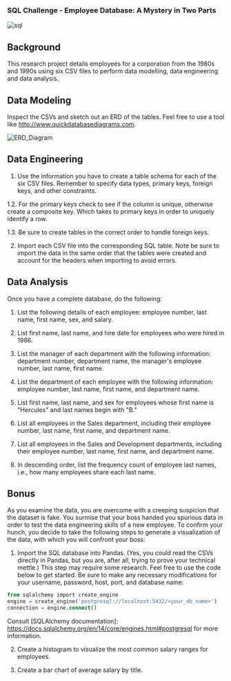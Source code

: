 ### SQL Challenge - Employee Database: A Mystery in Two Parts
![sql](https://user-images.githubusercontent.com/102066899/194712514-5fabb9df-bf85-41a9-8688-c281fda3142f.png)

## Background
This research project details employees for a corporation from the 1980s and 1990s using six CSV files to perform data modelling, data engineering and data analysis.

## Data Modeling
Inspect the CSVs and sketch out an ERD of the tables. Feel free to use a tool like http://www.quickdatabasediagrams.com.

![ERD_Diagram](https://user-images.githubusercontent.com/102066899/194712531-de4eecfe-32a3-4dee-909a-c14212a71fe7.png)

## Data Engineering
1. Use the information you have to create a table schema for each of the six CSV files. Remember to specify data types, primary keys, foreign keys, and other constraints.

1.2. For the primary keys check to see if the column is unique, otherwise create a composite key. Which takes to primary keys in order to uniquely identify a row.

1.3. Be sure to create tables in the correct order to handle foreign keys.

2. Import each CSV file into the corresponding SQL table. Note be sure to import the data in the same order that the tables were created and account for the headers when importing to avoid errors.

## Data Analysis
Once you have a complete database, do the following:

1. List the following details of each employee: employee number, last name, first name, sex, and salary.

2. List first name, last name, and hire date for employees who were hired in 1986.

3. List the manager of each department with the following information: department number, department name, the manager's employee number, last name, first name.

4. List the department of each employee with the following information: employee number, last name, first name, and department name.

5. List first name, last name, and sex for employees whose first name is "Hercules" and last names begin with "B."

6. List all employees in the Sales department, including their employee number, last name, first name, and department name.

7. List all employees in the Sales and Development departments, including their employee number, last name, first name, and department name.

8. In descending order, list the frequency count of employee last names, i.e., how many employees share each last name.

## Bonus
As you examine the data, you are overcome with a creeping suspicion that the dataset is fake. You surmise that your boss handed you spurious data in order to test the data engineering skills of a new employee. To confirm your hunch, you decide to take the following steps to generate a visualization of the data, with which you will confront your boss:

1. Import the SQL database into Pandas. (Yes, you could read the CSVs directly in Pandas, but you are, after all, trying to prove your technical mettle.) This step may require some research. Feel free to use the code below to get started. Be sure to make any necessary modifications for your username, password, host, port, and database name:

```sql
from sqlalchemy import create_engine
engine = create_engine('postgresql://localhost:5432/<your_db_name>')
connection = engine.connect()
```
Consult [SQLAlchemy documentation]: https://docs.sqlalchemy.org/en/14/core/engines.html#postgresql for more information.

2. Create a histogram to visualize the most common salary ranges for employees.

3. Create a bar chart of average salary by title.
